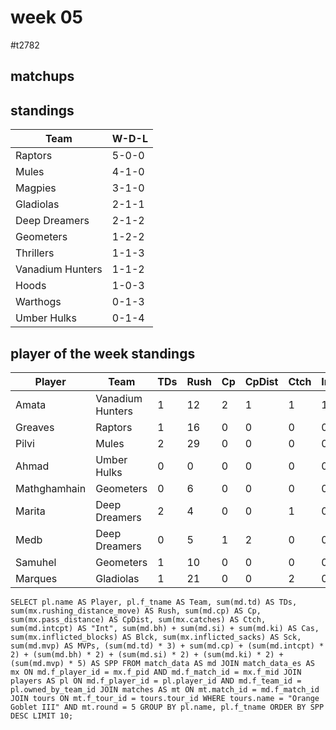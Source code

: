 # week 05

#t2782

## matchups

 

## standings

| Team | W-D-L |
|-------|-----|
| Raptors | 5-0-0 |
| Mules | 4-1-0 |
| Magpies | 3-1-0 |
| Gladiolas | 2-1-1 |
| Deep Dreamers | 2-1-2 |
| Geometers | 1-2-2 |
| Thrillers | 1-1-3 |
| Vanadium Hunters | 1-1-2 |
| Hoods | 1-0-3 |
| Warthogs | 0-1-3 |
| Umber Hulks | 0-1-4 |


## player of the week standings

| Player            | Team             | TDs  | Rush | Cp   | CpDist | Ctch | Int | Cas  | Blck | Sck | MVP | SPP  |
|-------------------|------------------|------|------|------|----------|---------|---|---|--------|-------|------|------|
| Amata        | Vanadium Hunters |    1 |   12 |    2 |      1 |    1 |    1 |    0 |    1 |    0 |    1 |   12 |
| Greaves      | Raptors          |    1 |   16 |    0 |      0 |    0 |    0 |    0 |    0 |    0 |    1 |    8 |
| Pilvi        | Mules            |    2 |   29 |    0 |      0 |    0 |    0 |    1 |    2 |    0 |    0 |    8 |
| Ahmad        | Umber Hulks      |    0 |    0 |    0 |      0 |    0 |    0 |    1 |    3 |    0 |    1 |    7 |
| Mathghamhain | Geometers        |    0 |    6 |    0 |      0 |    0 |    0 |    1 |    2 |    0 |    1 |    7 |
| Marita       | Deep Dreamers    |    2 |    4 |    0 |      0 |    1 |    0 |    0 |    0 |    0 |    0 |    6 |
| Medb         | Deep Dreamers    |    0 |    5 |    1 |      2 |    0 |    0 |    0 |    0 |    0 |    1 |    6 |
| Samuhel      | Geometers        |    1 |   10 |    0 |      0 |    0 |    0 |    1 |    9 |    0 |    0 |    5 |
| Marques      | Gladiolas        |    1 |   21 |    0 |      0 |    2 |    0 |    1 |    1 |    0 |    0 |    5 |


```
SELECT pl.name AS Player, pl.f_tname AS Team, sum(md.td) AS TDs, sum(mx.rushing_distance_move) AS Rush, sum(md.cp) AS Cp,	sum(mx.pass_distance) AS CpDist, sum(mx.catches) AS Ctch, sum(md.intcpt) AS "Int", sum(md.bh) + sum(md.si) + sum(md.ki) AS Cas, sum(mx.inflicted_blocks) AS Blck, sum(mx.inflicted_sacks) AS Sck, sum(md.mvp) AS MVPs, (sum(md.td) * 3) + sum(md.cp) + (sum(md.intcpt) * 2) + (sum(md.bh) * 2) + (sum(md.si) * 2) + (sum(md.ki) * 2) + (sum(md.mvp) * 5) AS SPP FROM match_data AS md JOIN match_data_es AS mx ON md.f_player_id = mx.f_pid AND md.f_match_id = mx.f_mid JOIN players AS pl ON md.f_player_id = pl.player_id AND md.f_team_id = pl.owned_by_team_id JOIN matches AS mt ON mt.match_id = md.f_match_id JOIN tours ON mt.f_tour_id = tours.tour_id WHERE tours.name = "Orange Goblet III" AND mt.round = 5 GROUP BY pl.name, pl.f_tname ORDER BY SPP DESC LIMIT 10;
```

